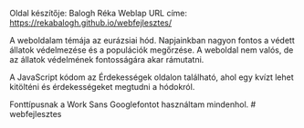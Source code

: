 Oldal készítője: Balogh Réka
Weblap URL címe: https://rekabalogh.github.io/webfejlesztes/

A weboldalam témája az eurázsiai hód. Napjainkban nagyon fontos a védett állatok védelmezése és a populációk megőrzése. A weboldal nem valós, de az állatok védelmének fontosságára akar rámutatni.

A JavaScript kódom az Érdekességek oldalon található, ahol egy kvízt lehet kitölténi és érdekességeket megtudni a hódokról. 

Fonttípusnak a Work Sans Googlefontot használtam mindenhol. # webfejlesztes
